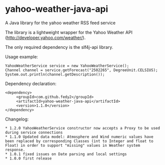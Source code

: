 yahoo-weather-java-api
======================

A Java library for the yahoo weather RSS feed service

The library is a lightweight wrapper for the Yahoo Weather API (http://developer.yahoo.com/weather/).

The only required dependency is the slf4j-api library.

Usage example:

    YahooWeatherService service = new YahooWeatherService();
    Channel channel = service.getForecast("2502265", DegreeUnit.CELSIUS);
    System.out.println(channel.getDescription());

Dependency declaration:

    <dependency>
         <groupId>com.github.fedy2</groupId>
         <artifactId>yahoo-weather-java-api</artifactId>
         <version>1.1.0</version>
    </dependency>

Changelog:

    * 1.2.0 YahooWeatherService constructor now accepts a Proxy to be used during service connections
    * 1.1.0 Updated data model: Atmosphere and Wind numeric values have been replaced by corresponding Classes (int to Integer and float to Float) in order to support "missing" values in Weather system response.
    * 1.0.1 fixed issues on Date parsing and local settings
    * 1.0.0 first release
